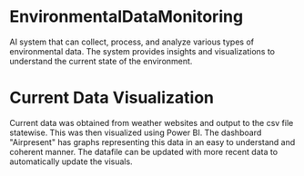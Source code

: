 # EnvironmentalDataMonitoring
AI system that can collect, process, and analyze various types of environmental data. The system provides insights and visualizations to understand the current state of the environment.
# Current Data Visualization
Current data was obtained from weather websites and output to the csv file statewise. This was then visualized using Power BI. The dashboard "Airpresent" has graphs representing this data in an easy to understand and coherent manner. The datafile can be updated with more recent data to automatically update the visuals.



